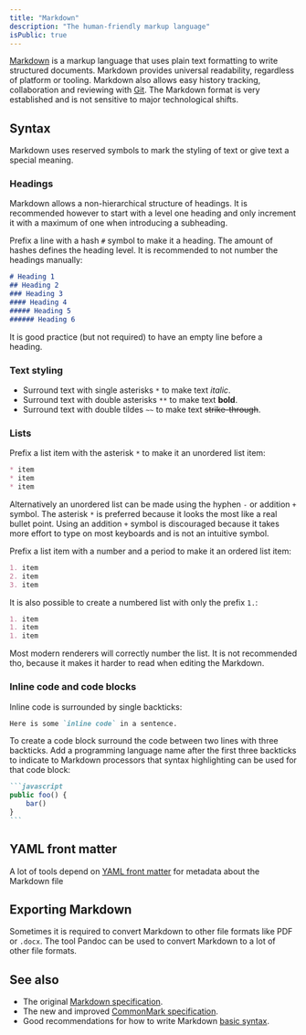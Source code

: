 ```yaml
---
title: "Markdown"
description: "The human-friendly markup language"
isPublic: true
---
```


[Markdown](https://en.wikipedia.org/wiki/Markdown) is a markup language
that uses plain text formatting to write structured documents. Markdown
provides universal readability, regardless of platform or tooling.
Markdown also allows easy history tracking, collaboration and reviewing
with [Git](git). The Markdown format is very established and is not
sensitive to major technological shifts.

## Syntax
Markdown uses reserved symbols to mark the styling of text or give text
a special meaning.

### Headings
Markdown allows a non-hierarchical structure of headings. It is
recommended however to start with a level one heading and only increment
it with a maximum of one when introducing a subheading.

Prefix a line with a hash `#` symbol to make it a heading. The amount of
hashes defines the heading level. It is recommended to not number the
headings manually:

```md
# Heading 1
## Heading 2
### Heading 3
#### Heading 4
##### Heading 5
###### Heading 6
```

It is good practice (but not required) to have an empty line before a
heading.

### Text styling
* Surround text with single asterisks `*` to make text *italic*.
* Surround text with double asterisks `**` to make text **bold**.
* Surround text with double tildes `~~` to make text ~~strike-through~~.

### Lists
Prefix a list item with the asterisk `*` to make it an unordered list
item:

```md
* item
* item
* item
```

Alternatively an unordered list can be made using the hyphen `-` or
addition `+` symbol. The asterisk `*` is preferred because it looks the
most like a real bullet point. Using an addition `+` symbol is
discouraged because it takes more effort to type on most keyboards and
is not an intuitive symbol.

Prefix a list item with a number and a period to make it an ordered list
item:

```md
1. item
2. item
3. item
```

It is also possible to create a numbered list with only the prefix `1.`:

```md
1. item
1. item
1. item
```

Most modern renderers will correctly number the list. It is not
recommended tho, because it makes it harder to read when editing the
Markdown.

### Inline code and code blocks
Inline code is surrounded by single backticks:

```md
Here is some `inline code` in a sentence.
```

To create a code block surround the code between two lines with three
backticks. Add a programming language name after the first three
backticks to indicate to Markdown processors that syntax highlighting
can be used for that code block:

~~~md
```javascript
public foo() {
    bar()
}
```
~~~

## YAML front matter
A lot of tools depend on [YAML front matter](yaml-front-matter) for
metadata about the Markdown file

## Exporting Markdown
Sometimes it is required to convert Markdown to other file formats like
PDF or `.docx`. The tool Pandoc can be used to convert Markdown to a lot
of other file formats.

## See also
* The original [Markdown specification](https://daringfireball.net/projects/markdown/).
* The new and improved [CommonMark specification](https://commonmark.org/).
* Good recommendations for how to write Markdown [basic syntax](https://www.markdownguide.org/basic-syntax/).
